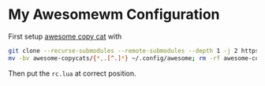 # My Awesomewm Configuration

First setup [awesome copy cat](https://github.com/lcpz/awesome-copycats) with
```bash
git clone --recurse-submodules --remote-submodules --depth 1 -j 2 https://github.com/lcpz/awesome-copycats.git
mv -bv awesome-copycats/{*,.[^.]*} ~/.config/awesome; rm -rf awesome-copycats
```

Then put the `rc.lua` at correct position.
